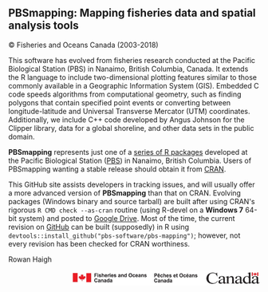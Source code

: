 ## PBSmapping: Mapping fisheries data and spatial analysis tools ##
&copy; Fisheries and Oceans Canada (2003-2018)

This software has evolved from fisheries research conducted at the Pacific Biological Station (PBS) in Nanaimo, British Columbia, Canada. It extends the R language to include two-dimensional plotting features similar to those commonly available in a Geographic Information System (GIS). Embedded C code speeds algorithms from computational geometry, such as finding polygons that contain specified point events or converting between longitude-latitude and Universal Transverse Mercator (UTM) coordinates. Additionally, we include C++ code developed by Angus Johnson for the Clipper library, data for a global shoreline, and other data sets in the public domain.

**PBSmapping** represents just one of a <a href="https://github.com/pbs-software">series of R packages</a> developed at the Pacific Biological Station (<a href="http://www.pac.dfo-mpo.gc.ca/science/facilities-installations/index-eng.html#pbs">PBS</a>) in Nanaimo, British Columbia. Users of PBSmapping wanting a stable release should obtain it from <a href="https://CRAN.R-project.org/package=PBSmapping">CRAN</a>.

This GitHub site assists developers in tracking issues, and will usually offer a more advanced version of **PBSmapping** than that on CRAN. Evolving packages (Windows binary and source tarball) are built after using CRAN's rigorous `R CMD check --as-cran` routine (using R-devel on a **Windows 7** 64-bit system) and posted to <a href="https://drive.google.com/drive/folders/0B2Bkic2Qu5LGOGx1WkRySVYxNFU?usp=sharing">Google Drive</a>. Most of the time, the current revision on <a href="https://github.com/pbs-software/pbs-mapping">GitHub</a> can be built (supposedly) in R using `devtools::install_github("pbs-software/pbs-mapping")`; however, not every revision has been checked for CRAN worthiness.

Rowan Haigh

<p align="right"><img src="DFOlogo_small.jpg" alt="DFO logo" style="height:30px;"></p> 

